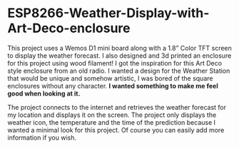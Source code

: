 # ESP8266-Weather-Display-with-Art-Deco-enclosure

This project uses a Wemos D1 mini board along with a 1.8” Color TFT screen to display the weather forecast. I also designed and 3d printed an enclosure for this project using wood filament! I got the inspiration for this Art Deco style enclosure from an old radio. I wanted a design for the Weather Station that would be unique and somehow artistic, I was bored of the square enclosures without any character. <b>I wanted something to make me feel good when looking at it.</b>

The project connects to the internet and retrieves the weather forecast for my location and displays it on the screen. The project only displays the weather icon, the temperature and the time of the prediction because I wanted a minimal look for this project. Of course you can easily add more information if you wish.
